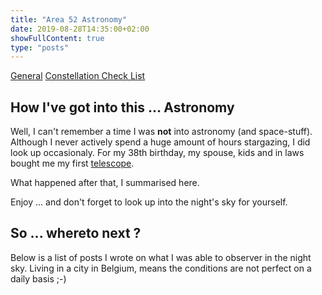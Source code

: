 ```yaml
---
title: "Area 52 Astronomy"
date: 2019-08-28T14:35:00+02:00
showFullContent: true
type: "posts"
---
```


[General](general)
[Constellation Check List](ccl)

## How I've got into this ... Astronomy
Well, I can't remember a time I was **not** into astronomy (and space-stuff). Although I never actively spend a huge amount of hours stargazing, I did look up occasionaly. For my 38th birthday, my spouse, kids and in laws bought me my first [telescope](https://www.meade.com/infinity-102mm-altazimuth-refractor.html).

What happened after that, I summarised here.

Enjoy ... and don't forget to look up into the night's sky for yourself.


## So ... whereto next ?
Below is a list of posts I wrote on what I was able to observer in the night sky. Living in a city in Belgium, means the conditions are not perfect on a daily basis ;-)

